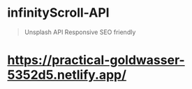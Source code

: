 ﻿# infinityScroll-API
> Unsplash API 
> Responsive
> SEO friendly

# https://practical-goldwasser-5352d5.netlify.app/
